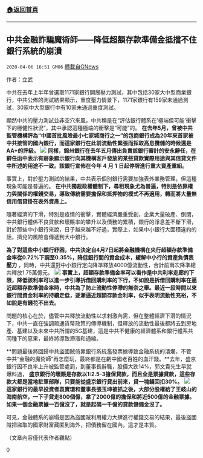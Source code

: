 ###  [:house:返回首頁](https://github.com/ourhimalayas/txt)
---

## 中共金融詐騙魔術師——降低超額存款準備金抵擋不住銀行系統的崩潰
`2020-04-06 16:51 GM06` [轉載自GNews](https://gnews.org/zh-hant/164204/)

作者：立武

中共在去年上半年曾選取1171家銀行開展壓力測試，其中包括30家大中型商業銀行，中共公佈的測試結果顯示，重度壓力情景下，1171家銀行有159家未通過測試，30家中大型銀行中有10家未通過重度測試。

顯然中共的壓力測試並非空穴來風，中共稱是在“評估銀行體系在’極端但可能’衝擊下的穩健性狀況”，其中承認這種極端的衝擊是“可能”的。 **在去年5月，曾被中共監管機構評為“中國首批風險最小七家城商行之一”的包商銀行成為20年來首家被中共接管的國內銀行，而這家銀行在此前流動性緊張而採取高息攬儲的時候還是AA+的評級。**
![](https://s3-ap-northeast-1.amazonaws.com/news.guo.offload.media/wp-content/uploads/2020/04/06164600/15-1.png)
**同樣，錦州銀行在去年五月傳出負責該銀行審計的安永辭任，在辭任函中表示有跡象顯示銀行向其機構客戶發放的某些貸款實際用途與其信貸文件中所述的用途不一致。該銀行宣佈在今年** **4** **月** **1** **日起停牌進行重大資產重組。**

事實上，對於壓力測試的結果，中共表示個別銀行需要加強表外業務管理，但這種現象可能是普遍的。 **在中共獨裁政權體制下，尋租現象尤為普遍，特別是依靠權力與關係的權錢交易，導致傳統需要擔保和抵押物的模式不再適用，轉而將大量無信用借貸掛在表外資產上。**

隨著經濟的下滑，特別是疫情的衝擊，實體經濟嚴重受創，企業大量破產、倒閉，中共銀行體係不良貸款和壞賬率的攀升以及債務的累積，銀行的淨息差不斷下滑，對於那些中小銀行來說，日子越來越不好過，實際上，如果中小銀行大面積違約的話，擠兌的風險會傳遞到大中銀行。

**為了對這些中小銀行紓困，中共決定自4月7日起將金融機構在央行超額存款準備金率從0.72%下調至0.35%，降低銀行間的資金成本，緩解中小行的資產負債表壓力** ，同時，中共還對中小銀行定向降準釋放4000億流動性，合計前兩次降準總共釋放1.75萬億元。
![](https://s3-ap-northeast-1.amazonaws.com/news.guo.offload.media/wp-content/uploads/2020/04/06164753/999.jpg)
**事實上，超額存款準備金率可以看作是中共利率走廊的下限，降低該利率可以進一步引導拆借回購利率的下行，不如說是拆借回購利率在逼近超額存款準備金率時，中共為了防止流動性停滯的無奈之舉。最近一段時間以來銀行間資金利率的持續走低，逐漸逼近超額存款金利率，似乎表明流動性充裕，不如說是有錢花不出去。**

問題的核心在於，儘管中共釋放流動性以求刺激內需，但在整體經濟下滑的情況下，中共一直在強調疏通貨幣政策的傳導機制，但釋放的流動性最後都將去到房地產、基建以及未來中共所謂的5G基建，這是中共不健康的經濟體系和銀行體系共同種下的惡果，最終將導致滯漲和通縮。

**問題最後將回歸中共盜國賊倚靠銀行系統濫發票據導致金融系統的潰爛，不管中共“金融的魔術師”再怎麼玩，最終都是在虧中國老百姓的血汗錢。**去年，盛京銀行因不良率上升被監管處罰，到董事長辭職，股價大跌14%，郭文貴先生早就爆料過， **盛京銀行的壞賬是存款以1:2.5-3擔保貸款，而且全是票據貸款，這些存款大都是當地駐軍部隊，只要能從盛京銀行貸出前來，貸一塊錢回扣30%。**
![](https://s3-ap-northeast-1.amazonaws.com/news.guo.offload.media/wp-content/uploads/2020/04/06164845/9999.jpg)
**這家銀行的最早投資者袁寶璟和董事長張玉坤被抓之後，大部分股權給了王岐山的海南航空，一下子貸走800個億，拿了2000億的擔保和將近500億的金融票據。如果一個金融票據一百億沒了，就是起碼一千億的貸款儲備金沒了。**

可見，金融體系的崩塌是因為盜國賊利用權力大肆進行權錢交易的結果，最後盜國賊把盜取的國家財富藏匿到海外，把債務留在國內，這才是本質。

（文章內容僅代表作者觀點）

0
